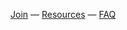 [Join][1] &mdash;
[Resources][2] &mdash;
[FAQ][3]

[1]: http://invite.progdisc.club
[2]: resources
[3]: faq
